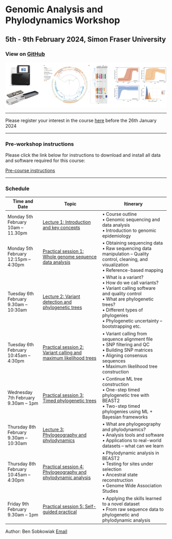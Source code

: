 # Genomic Analysis and Phylodynamics Workshop

## 5th - 9th February 2024, Simon Fraser University

### View on [GitHub](https://github.com/bensobkowiak/GenomicsCourse/)

![Title Image](Sequence_trees.png)


---


Please register your interest in the course [here](https://form.jotform.com/240141804355347) before the 26th January 2024


---

### Pre-workshop instructions

Please click the link below for instructions to download and install all data and software required for this course:

[Pre-course instructions](PreCourse_instructions.md)

---

### Schedule

| Time and Date                  | Topic                                           | Itinerary                                                 |
|--------------------------------|-------------------------------------------------|-----------------------------------------------------------|
| Monday 5th February <br> 10am – 11.30pm | [Lecture 1: Introduction and key concepts](Lectures/Introduction.md) | • Course outline<br>• Genomic sequencing and data analysis<br>• Introduction to genomic epidemiology |
| Monday 5th February <br> 12:15pm – 4:30pm | [Practical session 1: Whole genome sequence data analysis](Practicals/WGS_Analysis.md) | • Obtaining sequencing data<br>• Raw sequencing data manipulation – Quality control, cleaning, and visualization<br>• Reference-based mapping |
| Tuesday 6th February <br> 9.30am – 10:30am | [Lecture 2: Variant detection and phylogenetic trees](Lectures/VariantCalling.md) | • What is a variant?<br>• How do we call variants?<br>• Variant calling software and quality control<br>• What are phylogenetic trees?<br>• Different types of phylogenies<br>• Phylogenetic uncertainty – bootstrapping etc. |
| Tuesday 6th February <br> 10:45am – 4:30pm | [Practical session 2: Variant calling and maximum likelihood trees](Practicals/VariantCalling_MLtrees.md) | • Variant calling from sequence alignment file<br>• SNP filtering and QC<br>• Building SNP matrices<br>• Aligning consensus sequences<br>• Maximum likelihood tree construction |
| Wednesday 7th February <br> 9.30am – 1pm | [Practical session 3: Timed phylogenetic trees](Practicals/Phylogenetics.md) | • Continue ML tree construction<br>• One-step timed phylogenetic tree with BEAST2<br>• Two-step timed phylogenies using ML + Bayesian frameworks |
| Thursday 8th February <br> 9.30am – 10:30am | [Lecture 3: Phylogeography and phylodynamics](Lectures/Phylogeography_Phylodynamics.md) | • What are phylogeography and phylodynamics?<br>• Analysis tools and software<br>• Applications to real-world datasets – what can we learn |
| Thursday 8th February <br> 10:45am – 4:30pm | [Practical session 4: Phylogeography and phylodynamic analysis](Practicals/Phylodynamics.md) | • Phylodynamic analysis in BEAST2<br>• Testing for sites under selection <br>• Ancestral state reconstruction  <br>• Genome Wide Association Studies |
| Friday 9th February <br> 9.30am – 1pm  | [Practical session 5: Self-guided practical](Practicals/Full_pipeline_test.md) | • Applying the skills learned to a novel dataset<br>• From raw sequence data to phylogenetic and phylodynamic analysis |


Author: Ben Sobkowiak [Email](mailto:b.sobkowiak.12@ucl.ac.uk)
